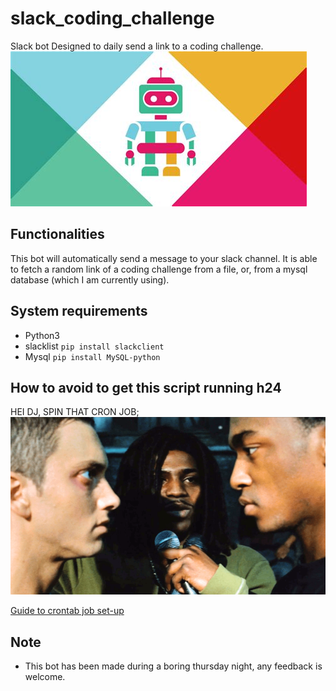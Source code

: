 # slack_coding_challenge
Slack bot Designed to daily send a link to a coding challenge.
![image](img/logo.jpeg)

## Functionalities
This bot will automatically send a message to your slack channel. 
It is able to fetch a random link of a coding challenge from a file, or, from a mysql database (which I am currently using).



## System requirements
* Python3
* slacklist ```pip install slackclient```
* Mysql ```pip install MySQL-python```

## How to avoid to get this script running h24

HEI DJ, SPIN THAT CRON JOB;
![image](img/dj.png)


[Guide to crontab job set-up](https://www.digitalocean.com/community/tutorials/how-to-use-cron-to-automate-tasks-ubuntu-1804)

## Note
* This bot has been made during a boring thursday night, any feedback is welcome. 
